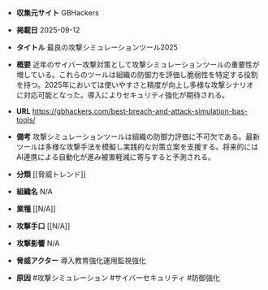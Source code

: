 - **収集元サイト**
GBHackers

- **掲載日**
2025-09-12

- **タイトル**
最良の攻撃シミュレーションツール2025

- **概要**
近年のサイバー攻撃対策として攻撃シミュレーションツールの重要性が増している。これらのツールは組織の防御力を評価し脆弱性を特定する役割を持つ。2025年においては使いやすさと精度が向上し多様な攻撃シナリオに対応可能となった。導入によりセキュリティ強化が期待される。

- **URL**
https://gbhackers.com/best-breach-and-attack-simulation-bas-tools/

- **備考**
攻撃シミュレーションツールは組織の防御力評価に不可欠である。最新ツールは多様な攻撃手法を模擬し実践的な対策立案を支援する。将来的にはAI連携による自動化が進み被害軽減に寄与すると予測される。

- **分類**
[[脅威トレンド]]

- **組織名**
N/A

- **業種**
[[N/A]]

- **攻撃手口**
[[N/A]]

- **攻撃影響**
N/A

- **脅威アクター**
導入教育強化運用監視強化

- **原因**
#攻撃シミュレーション #サイバーセキュリティ #防御強化

